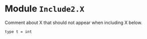 
# Module `Include2.X`

Comment about X that should not appear when including X below.

```
type t = int
```